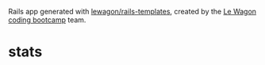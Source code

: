 Rails app generated with [lewagon/rails-templates](https://github.com/lewagon/rails-templates), created by the [Le Wagon coding bootcamp](https://www.lewagon.com) team.
# stats
